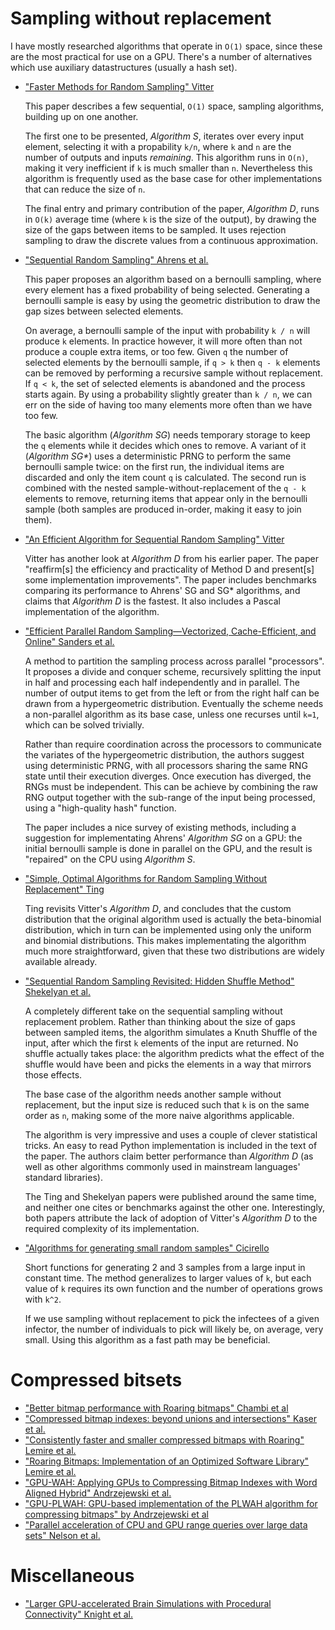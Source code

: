 # Sampling without replacement

I have mostly researched algorithms that operate in `O(1)` space, since these
are the most practical for use on a GPU. There's a number of alternatives which
use auxiliary datastructures (usually a hash set).

- ["Faster Methods for Random Sampling" Vitter][vitter1984]

    This paper describes a few sequential, `O(1)` space, sampling algorithms,
    building up on one another.

    The first one to be presented, *Algorithm S*, iterates over every input
    element, selecting it with a propability `k/n`, where `k` and `n` are
    the number of outputs and inputs *remaining*. This algorithm runs in
    `O(n)`, making it very inefficient if `k` is much smaller than `n`.
    Nevertheless this algorithm is frequently used as the base case for
    other implementations that can reduce the size of `n`.

    The final entry and primary contribution of the paper, *Algorithm D*, runs
    in `O(k)` average time (where `k` is the size of the output), by drawing
    the size of the gaps between items to be sampled. It uses rejection
    sampling to draw the discrete values from a continuous approximation.

- ["Sequential Random Sampling" Ahrens et al.][ahrens1985]

    This paper proposes an algorithm based on a bernoulli sampling, where every
    element has a fixed probability of being selected. Generating a bernoulli
    sample is easy by using the geometric distribution to draw the gap sizes
    between selected elements.

    On average, a bernoulli sample of the input with probability `k / n` will
    produce `k` elements. In practice however, it will more often than not
    produce a couple extra items, or too few. Given `q` the number of selected
    elements by the bernoulli sample, if `q > k` then `q - k` elements can be
    removed by performing a recursive sample without replacement. If `q < k`,
    the set of selected elements is abandoned and the process starts again. By
    using a probability slightly greater than `k / n`, we can err on the side
    of having too many elements more often than we have too few.

    The basic algorithm (*Algorithm SG*) needs temporary storage to keep the
    `q` elements while it decides which ones to remove. A variant of it
    (*Algorithm SG\**) uses a deterministic PRNG to perform the same bernoulli
    sample twice: on the first run, the individual items are discarded and only
    the item count `q` is calculated.  The second run is combined with the
    nested sample-without-replacement of the `q - k` elements to remove,
    returning items that appear only in the bernoulli sample (both samples are
    produced in-order, making it easy to join them).

- ["An Efficient Algorithm for Sequential Random Sampling" Vitter][vitter1987]

    Vitter has another look at *Algorithm D* from his earlier paper. The paper
    "reaffirm[s] the efficiency and practicality of Method D and present[s]
    some implementation improvements". The paper includes benchmarks comparing
    its performance to Ahrens' SG and SG\* algorithms, and claims that
    *Algorithm D* is the fastest.  It also includes a Pascal implementation of
    the algorithm.

- ["Efficient Parallel Random Sampling—Vectorized, Cache-Efficient, and Online" Sanders et al.][sanders2018]

    A method to partition the sampling process across parallel "processors". It
    proposes a divide and conquer scheme, recursively splitting the input in
    half and processing each half independently and in parallel. The number of
    output items to get from the left or from the right half can be drawn from
    a hypergeometric distribution. Eventually the scheme needs a non-parallel
    algorithm as its base case, unless one recurses until `k=1`, which can be
    solved trivially.

    Rather than require coordination across the processors to communicate the
    variates of the hypergeometric distribution, the authors suggest using
    deterministic PRNG, with all processors sharing the same RNG state until
    their execution diverges. Once execution has diverged, the RNGs must be
    independent. This can be achieve by combining the raw RNG output together
    with the sub-range of the input being processed, using a "high-quality
    hash" function.

    The paper includes a nice survey of existing methods, including a
    suggestion for implementating Ahrens' *Algorithm SG* on a GPU: the initial
    bernoulli sample is done in parallel on the GPU, and the result is
    "repaired" on the CPU using *Algorithm S*.

- ["Simple, Optimal Algorithms for Random Sampling Without Replacement" Ting][ting2021]

    Ting revisits Vitter's *Algorithm D*, and concludes that the custom
    distribution that the original algorithm used is actually the beta-binomial
    distribution, which in turn can be implemented using only the uniform and
    binomial distributions. This makes implementating the algorithm much more
    straightforward, given that these two distributions are widely available
    already.

- ["Sequential Random Sampling Revisited: Hidden Shuffle Method" Shekelyan et al.][shekelyan2021]

    A completely different take on the sequential sampling without replacement
    problem. Rather than thinking about the size of gaps between sampled items,
    the algorithm simulates a Knuth Shuffle of the input, after which the first
    `k` elements of the input are returned. No shuffle actually takes place:
    the algorithm predicts what the effect of the shuffle would have been and
    picks the elements in a way that mirrors those effects.

    The base case of the algorithm needs another sample without replacement,
    but the input size is reduced such that `k` is on the same order as `n`,
    making some of the more naive algorithms applicable.

    The algorithm is very impressive and uses a couple of clever statistical
    tricks. An easy to read Python implementation is included in the text of
    the paper. The authors claim better performance than *Algorithm D* (as well
    as other algorithms commonly used in mainstream languages' standard
    libraries).

    The Ting and Shekelyan papers were published around the same time, and
    neither one cites or benchmarks against the other one. Interestingly, both
    papers attribute the lack of adoption of Vitter's *Algorithm D* to the
    required complexity of its implementation.

- ["Algorithms for generating small random samples" Cicirello][cicirello2025]

    Short functions for generating 2 and 3 samples from a large input in
    constant time. The method generalizes to larger values of `k`, but each
    value of `k` requires its own function and the number of operations grows
    with `k^2`.

    If we use sampling without replacement to pick the infectees of a given
    infector, the number of individuals to pick will likely be, on average,
    very small. Using this algorithm as a fast path may be beneficial.

[vitter1984]: https://dl.acm.org/doi/pdf/10.1145/358105.893
[ahrens1985]: https://dl.acm.org/doi/pdf/10.1145/214392.214402
[vitter1987]: https://www.ittc.ku.edu/~jsv/Papers/Vit87.RandomSampling.pdf
[sanders2018]: https://dl.acm.org/doi/10.1145/3157734
[ting2021]: https://arxiv.org/pdf/2104.05091
[shekelyan2021]: https://www.dimacs.rutgers.edu/~graham/pubs/papers/hiddenshuffle.pdf
[cicirello2025]: https://onlinelibrary.wiley.com/doi/pdf/10.1002/spe.3379

# Compressed bitsets

- ["Better bitmap performance with Roaring bitmaps" Chambi et al][chambi2014]
- ["Compressed bitmap indexes: beyond unions and intersections" Kaser et al.][kaser2014]
- ["Consistently faster and smaller compressed bitmaps with Roaring" Lemire et al.][lemire2016]
- ["Roaring Bitmaps: Implementation of an Optimized Software Library" Lemire et al.][lemire2017]
- ["GPU-WAH: Applying GPUs to Compressing Bitmap Indexes with Word Aligned Hybrid" Andrzejewski et al.][andrzejewski2010]
- ["GPU-PLWAH: GPU-based implementation of the PLWAH algorithm for compressing bitmaps" by Andrzejewski et al][andrzejewski2011]
- ["Parallel acceleration of CPU and GPU range queries over large data sets" Nelson et al.][nelson2020]

[chambi2014]: https://arxiv.org/pdf/1402.6407
[kaser2014]: https://arxiv.org/pdf/1402.4466
[lemire2016]: https://arxiv.org/pdf/1603.06549
[lemire2017]: https://arxiv.org/pdf/1709.07821
[andrzejewski2010]: https://www.researchgate.net/profile/Robert-Wrembel/publication/221464250_GPU-WAH_Applying_GPUs_to_Compressing_Bitmap_Indexes_with_Word_Aligned_Hybrid/links/56cf5bf108ae059e375971b8/GPU-WAH-Applying-GPUs-to-Compressing-Bitmap-Indexes-with-Word-Aligned-Hybrid.pdf
[andrzejewski2011]: https://bibliotekanauki.pl/articles/206057.pdf
[nelson2020]: https://journalofcloudcomputing.springeropen.com/counter/pdf/10.1186/s13677-020-00191-w.pdf

# Miscellaneous

- ["Larger GPU-accelerated Brain Simulations with Procedural Connectivity" Knight et al.][knight2020]

[knight2020]: https://www.biorxiv.org/content/10.1101/2020.04.27.063693v2.full.pdf
